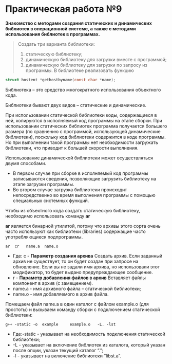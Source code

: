 # Практическая работа №9
**Знакомство с методами создания статических и динамических библиотек в операционной системе, 
а также с методами использования библиотек в программах.**
> Создать три варианта библиотеки:
>1. статическую библиотеку;
>2. динамическую библиотеку для загрузки вместе с программой;
>3. динамическую библиотеку для загрузки по запросу из программы.
>В библиотеке реализовать функцию 
```c
struct hostent *gethostbyname(const char *name);
```

  Библиотека – это средство многократного использования объектного кода.
  
  Библиотеки бывают двух видов – статические и динамические.
  
  При использовании статической библиотеки коды, содержащиеся в ней, копируются в исполняемый код программы на этапе сборки. При использовании статических библиотек программа получается большего размера (по сравнению с программой, использующей динамические библиотеки), поскольку код библиотеки содержится в коде программы. Но при выполнении такой программы нет необходимости загружать библиотеки, что приводит к большей скорости выполнения.
  
Использование динамической библиотеки может осуществляться двумя способами.
- В первом случае при сборке в исполняемый код программы записываются сведения, позволяющие загрузить библиотеку на этапе загрузки программы.
- Во втором случае загрузка библиотеки происходит непосредственно во время выполнения программы с помощью специальных системных функций.

Чтобы из объектного кода создать статическую библиотеку, необходимо использовать команду **ar**

**ar** является бинарной утилитой, потому что архивы этого сорта очень часто используют как библиотеки (libraries) содержащие часто употребляющиеся подпрограммы. 
```
ar  cr   name.a  name.o
```
- Где: c - **Параметр создания архива** Создать архив. Если заданный архив не существует, то он будет создан при запросе на обновление. Если вы не задали имя архива, но использовали этот модификатор, то будет выдано предупреждающее сообщение.
- r - **Параметр добавления файлов в архив** Вставляет файлы компонент в архив (с замещением). 
- name.a - имя архивного файла – статической библиотеки;
- name.o - имя добавляемого в архив файла.

Помещаем файл name.a в один каталог с файлом example.o (для простоты) и вызываем команду сборки с подключением статической библиотеки:
```
g++	-static	-o	example		example.o	-L.	-lst
```
- Где:-static - указывает на необходимость подключения статической библиотеки;
- -L - указывает на включение библиотек из каталога, который указан после опции, указан текущий каталог “.”;
- -l - указывает на включение библиотеки “libst.a”.
